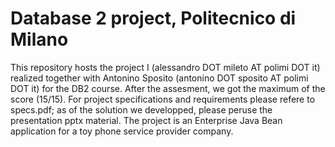 # Database 2 project, Politecnico di Milano
This repository hosts the project I (alessandro DOT mileto AT polimi DOT it) realized together with Antonino Sposito (antonino DOT sposito AT polimi DOT it) for the DB2 course. After the assesment, we got the maximum of the score (15/15). 
For project specifications and requirements please refere to specs.pdf; as of the solution we developped, please peruse the presentation pptx material. 
The project is an Enterprise Java Bean application for a toy phone service provider company. 
